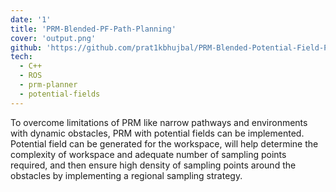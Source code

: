 ```yaml
---
date: '1'
title: 'PRM-Blended-PF-Path-Planning'
cover: 'output.png'
github: 'https://github.com/prat1kbhujbal/PRM-Blended-Potential-Field-Path-Planning'
tech:
  - C++
  - ROS
  - prm-planner
  - potential-fields
---
```

To overcome limitations of PRM like narrow pathways and environments with dynamic obstacles, PRM with potential fields can be implemented. Potential field can be generated for the workspace, will help determine the complexity of workspace and adequate number of sampling points required, and then ensure high density of sampling points around the obstacles by implementing a regional sampling strategy.
